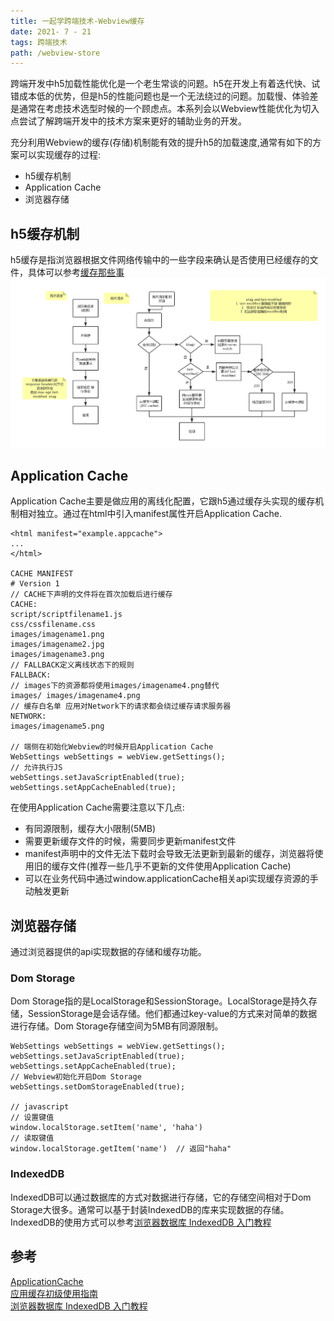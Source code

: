 ```yaml
---
title: 一起学跨端技术-Webview缓存
date: 2021- 7 - 21 
tags: 跨端技术
path: /webview-store
---
```


跨端开发中h5加载性能优化是一个老生常谈的问题。h5在开发上有着迭代快、试错成本低的优势，但是h5的性能问题也是一个无法绕过的问题。加载慢、体验差是通常在考虑技术选型时候的一个顾虑点。本系列会以Webview性能优化为切入点尝试了解跨端开发中的技术方案来更好的辅助业务的开发。

充分利用Webview的缓存(存储)机制能有效的提升h5的加载速度,通常有如下的方案可以实现缓存的过程:
* h5缓存机制
* Application Cache
* 浏览器存储

## h5缓存机制
h5缓存是指浏览器根据文件网络传输中的一些字段来确认是否使用已经缓存的文件，具体可以参考[缓存那些事](https://icantunderstand.cn/web-store)  
![h5缓存机制](./AndroidWebview/cache.png)

## Application Cache
Application Cache主要是做应用的离线化配置，它跟h5通过缓存头实现的缓存机制相对独立。通过在html中引入manifest属性开启Application Cache.

    <html manifest="example.appcache">
    ...
    </html>

    CACHE MANIFEST
    # Version 1
    // CACHE下声明的文件将在首次加载后进行缓存
    CACHE:
    script/scriptfilename1.js
    css/cssfilename.css
    images/imagename1.png
    images/imagename2.jpg
    images/imagename3.png
    // FALLBACK定义离线状态下的规则 
    FALLBACK:
    // images下的资源都将使用images/imagename4.png替代
    images/ images/imagename4.png
    // 缓存白名单 应用对Network下的请求都会绕过缓存请求服务器
    NETWORK:
    images/imagename5.png

    // 端侧在初始化Webview的时候开启Application Cache 
    WebSettings webSettings = webView.getSettings();
    // 允许执行JS
    webSettings.setJavaScriptEnabled(true);
    webSettings.setAppCacheEnabled(true);

在使用Application Cache需要注意以下几点:
* 有同源限制，缓存大小限制(5MB)
* 需要更新缓存文件的时候，需要同步更新manifest文件
* manifest声明中的文件无法下载时会导致无法更新到最新的缓存，浏览器将使用旧的缓存文件(推荐一些几乎不更新的文件使用Application Cache)
* 可以在业务代码中通过window.applicationCache相关api实现缓存资源的手动触发更新

## 浏览器存储
通过浏览器提供的api实现数据的存储和缓存功能。
### Dom Storage
Dom Storage指的是LocalStorage和SessionStorage。LocalStorage是持久存储，SessionStorage是会话存储。他们都通过key-value的方式来对简单的数据进行存储。Dom Storage存储空间为5MB有同源限制。

    WebSettings webSettings = webView.getSettings();
    webSettings.setJavaScriptEnabled(true);
    webSettings.setAppCacheEnabled(true);
    // Webview初始化开启Dom Storage
    webSettings.setDomStorageEnabled(true);

    // javascript
    // 设置键值
    window.localStorage.setItem('name', 'haha')
    // 读取键值
    window.localStorage.getItem('name')  // 返回"haha"
    
### IndexedDB
IndexedDB可以通过数据库的方式对数据进行存储，它的存储空间相对于Dom Storage大很多。通常可以基于封装IndexedDB的库来实现数据的存储。IndexedDB的使用方式可以参考[浏览器数据库 IndexedDB 入门教程](https://www.ruanyifeng.com/blog/2018/07/indexeddb.html)

## 参考
[ApplicationCache](https://webplatform.github.io/docs/apis/appcache/ApplicationCache/)  
[应用缓存初级使用指南](https://www.html5rocks.com/zh/tutorials/appcache/beginner/)  
[浏览器数据库 IndexedDB 入门教程](https://www.ruanyifeng.com/blog/2018/07/indexeddb.html)  